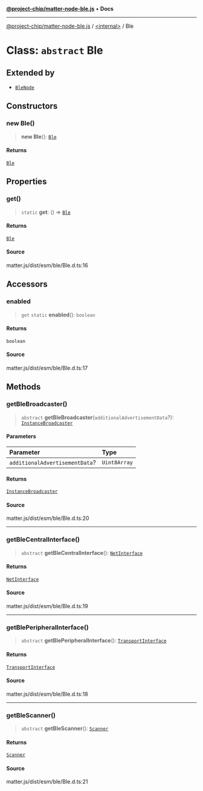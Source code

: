 [**@project-chip/matter-node-ble.js**](../../README.md) • **Docs**

***

[@project-chip/matter-node-ble.js](../../globals.md) / [\<internal\>](../README.md) / Ble

# Class: `abstract` Ble

## Extended by

- [`BleNode`](../../classes/BleNode.md)

## Constructors

### new Ble()

> **new Ble**(): [`Ble`](Ble.md)

#### Returns

[`Ble`](Ble.md)

## Properties

### get()

> `static` **get**: () => [`Ble`](Ble.md)

#### Returns

[`Ble`](Ble.md)

#### Source

matter.js/dist/esm/ble/Ble.d.ts:16

## Accessors

### enabled

> `get` `static` **enabled**(): `boolean`

#### Returns

`boolean`

#### Source

matter.js/dist/esm/ble/Ble.d.ts:17

## Methods

### getBleBroadcaster()

> `abstract` **getBleBroadcaster**(`additionalAdvertisementData`?): [`InstanceBroadcaster`](../interfaces/InstanceBroadcaster.md)

#### Parameters

| Parameter | Type |
| :------ | :------ |
| `additionalAdvertisementData`? | `Uint8Array` |

#### Returns

[`InstanceBroadcaster`](../interfaces/InstanceBroadcaster.md)

#### Source

matter.js/dist/esm/ble/Ble.d.ts:20

***

### getBleCentralInterface()

> `abstract` **getBleCentralInterface**(): [`NetInterface`](../interfaces/NetInterface.md)

#### Returns

[`NetInterface`](../interfaces/NetInterface.md)

#### Source

matter.js/dist/esm/ble/Ble.d.ts:19

***

### getBlePeripheralInterface()

> `abstract` **getBlePeripheralInterface**(): [`TransportInterface`](../interfaces/TransportInterface.md)

#### Returns

[`TransportInterface`](../interfaces/TransportInterface.md)

#### Source

matter.js/dist/esm/ble/Ble.d.ts:18

***

### getBleScanner()

> `abstract` **getBleScanner**(): [`Scanner`](../interfaces/Scanner.md)

#### Returns

[`Scanner`](../interfaces/Scanner.md)

#### Source

matter.js/dist/esm/ble/Ble.d.ts:21
